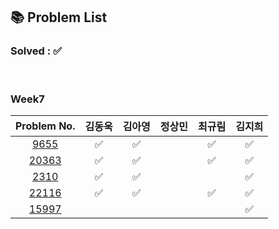 ## 📚 Problem List 

### Solved : ✅

<br>

### Week7

|Problem No.|김동욱|김아영|정상민|최규림|김지희|
|:-----------:|:-----:|:----:|:----:|:----:|:----:|
|[9655](https://www.acmicpc.net/problem/9655)|✅   | ✅  |  | ✅ | ✅ |
|[20363](https://www.acmicpc.net/problem/20363)| ✅  |✅   |  |✅  | ✅ |
|[2310](https://www.acmicpc.net/problem/2310)|  ✅ | ✅  |  |  | ✅ |
|[22116](https://www.acmicpc.net/problem/22116)| ✅  | ✅  |  |✅   | ✅ |
|[15997](https://www.acmicpc.net/problem/15997)|   |   | |   | ✅ | ✅ |

